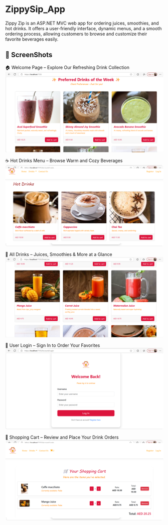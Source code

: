 # ZippySip_App
Zippy Zip is an ASP.NET MVC web app for ordering juices, smoothies, and hot drinks. It offers a user-friendly interface, dynamic menus, and a smooth ordering process, allowing customers to browse and customize their favorite beverages easily.

## 📸 ScreenShots

🏠 Welcome Page – Explore Our Refreshing Drink Collection
![Homepage](ScreenShots/HomePage.png)

☕ Hot Drinks Menu – Browse Warm and Cozy Beverages
![HotDrinkPage](ScreenShots/HotDrinkPage.png)

🧃 All Drinks – Juices, Smoothies & More at a Glance
![Drinks](ScreenShots/Drinks.png)

🔐 User Login – Sign In to Order Your Favorites
![Login](ScreenShots/Login.png)

🛒 Shopping Cart – Review and Place Your Drink Orders
![Cart](ScreenShots/Cart.png)
